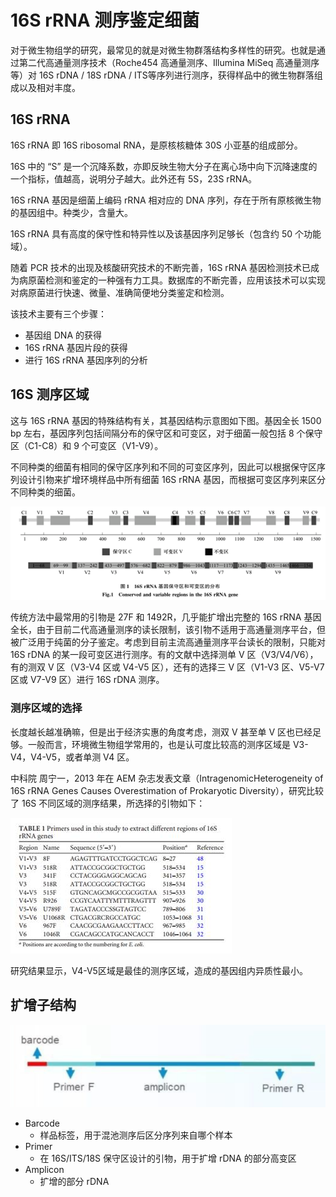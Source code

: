 # 16S rRNA 测序鉴定细菌

对于微生物组学的研究，最常见的就是对微生物群落结构多样性的研究。也就是通过第二代高通量测序技术（Roche454 高通量测序、Illumina MiSeq 高通量测序等）对 16S rDNA / 18S rDNA / ITS等序列进行测序，获得样品中的微生物群落组成以及相对丰度。

## 16S rRNA

16S rRNA 即 16S ribosomal RNA，是原核核糖体 30S 小亚基的组成部分。

16S 中的 “S” 是一个沉降系数，亦即反映生物大分子在离心场中向下沉降速度的一个指标，值越高，说明分子越大。此外还有 5S，23S rRNA。

16S rRNA 基因是细菌上编码 rRNA 相对应的 DNA 序列，存在于所有原核微生物的基因组中。种类少，含量大。

16S rRNA 具有高度的保守性和特异性以及该基因序列足够长（包含约 50 个功能域）。

随着 PCR 技术的出现及核酸研究技术的不断完善，16S rRNA 基因检测技术已成为病原菌检测和鉴定的一种强有力工具。数据库的不断完善，应用该技术可以实现对病原菌进行快速、微量、准确简便地分类鉴定和检测。

该技术主要有三个步骤：

+ 基因组 DNA 的获得
+ 16S rRNA 基因片段的获得
+ 进行 16S rRNA 基因序列的分析

## 16S 测序区域

这与 16S rRNA 基因的特殊结构有关，其基因结构示意图如下图。基因全长 1500 bp 左右，基因序列包括间隔分布的保守区和可变区，对于细菌一般包括 8 个保守区（C1-C8）和 9 个可变区（V1-V9）。

不同种类的细菌有相同的保守区序列和不同的可变区序列，因此可以根据保守区序列设计引物来扩增环境样品中所有细菌 16S rRNA 基因，而根据可变区序列来区分不同种类的细菌。

![img](16SrRNA测序鉴定细菌.assets/format,png.png)

传统方法中最常用的引物是 27F 和 1492R，几乎能扩增出完整的 16S rRNA 基因全长，由于目前二代高通量测序的读长限制，该引物不适用于高通量测序平台，但被广泛用于纯菌的分子鉴定。考虑到目前主流高通量测序平台读长的限制，只能对 16S rDNA 的某一段可变区进行测序。有的文献中选择测单 V 区（V3/V4/V6），有的测双 V 区（V3-V4 区或 V4-V5 区），还有的选择三 V 区（V1-V3 区、V5-V7 区或 V7-V9 区）进行 16S rDNA 测序。

### 测序区域的选择

长度越长越准确嘛，但是出于经济实惠的角度考虑，测双 V 甚至单 V 区也已经足够。一般而言，环境微生物组学常用的，也是认可度比较高的测序区域是 V3-V4，V4-V5，或者单测 V4 区。

中科院 周宁一，2013 年在 AEM 杂志发表文章（IntragenomicHeterogeneity of 16S rRNA Genes Causes Overestimation of Prokaryotic Diversity），研究比较了 16S 不同区域的测序结果，所选择的引物如下：

![img](16SrRNA测序鉴定细菌.assets/format,png-166731175703111.png)

研究结果显示，V4-V5区域是最佳的测序区域，造成的基因组内异质性最小。

## 扩增子结构

![image-20221101221423606](16SrRNA测序鉴定细菌.assets/image-20221101221423606.png)

+ Barcode
  + 样品标签，用于混池测序后区分序列来自哪个样本
+ Primer
  + 在 16S/ITS/18S 保守区设计的引物，用于扩增 rDNA 的部分高变区
+ Amplicon
  + 扩增的部分 rDNA